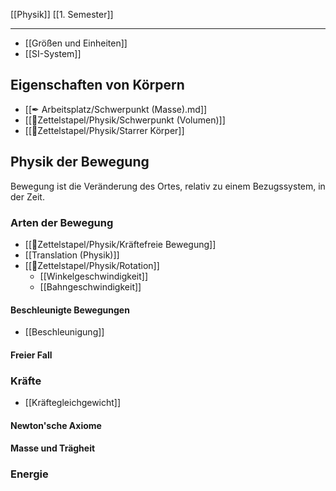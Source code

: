 [[Physik]] [[1. Semester]]

---

- [[Größen und Einheiten]]
- [[SI-System]]


## Eigenschaften von Körpern

- [[✒ Arbeitsplatz/Schwerpunkt (Masse).md]]
- [[📂Zettelstapel/Physik/Schwerpunkt (Volumen)]]
- [[📂Zettelstapel/Physik/Starrer Körper]]

## Physik der Bewegung

Bewegung ist die Veränderung des Ortes, relativ zu einem Bezugssystem, in der Zeit.

### Arten der Bewegung

- [[📂Zettelstapel/Physik/Kräftefreie Bewegung]]
- [[Translation (Physik)]]
- [[📂Zettelstapel/Physik/Rotation]]
	- [[Winkelgeschwindigkeit]]
	- [[Bahngeschwindigkeit]]

#### Beschleunigte Bewegungen
- [[Beschleunigung]]
#### Freier Fall

### Kräfte

- [[Kräftegleichgewicht]]

#### Newton'sche Axiome

#### Masse und Trägheit

### Energie